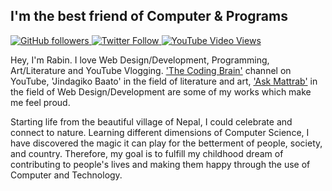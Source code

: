
<!--
**Rabin-Kalikote/Rabin-Kalikote** is a ✨ _special_ ✨ repository because its `README.md` (this file) appears on your GitHub profile.

Here are some ideas to get you started:

- 🔭 I’m currently working on ...
- 🌱 I’m currently learning ...
- 👯 I’m looking to collaborate on ...
- 🤔 I’m looking for help with ...
- 💬 Ask me about ...
- 📫 How to reach me: ...
- 😄 Pronouns: ...
- ⚡ Fun fact: ...
-->


## I'm the best friend of Computer & Programs

<p>
  <a href="https://github.com/Rabin-Kalikote?tab=followers">
    <img alt="GitHub followers" src="https://img.shields.io/github/followers/Rabin-Kalikote?style=social">
  </a>
  <a href="https://twitter.com/KalikoteRabin" target="_blank">
    <img alt="Twitter Follow" src="https://img.shields.io/twitter/follow/KalikoteRabin?style=social">
  </a>
  <a href="https://youtube.com/thecodingbrain" target="_blank">
    <img alt="YouTube Video Views" src="https://img.shields.io/youtube/views/mNGZ3YtL7Y8?style=social">
  </a>
</p>

Hey, I'm Rabin. I love Web Design/Development, Programming, Art/Literature and YouTube Vlogging. ['The Coding Brain'](https://www.youtube.com/thecodingbrain) channel on YouTube, 'Jindagiko Baato' in the field of literature and art, ['Ask Mattrab'](https://www.askmattrab.com) in the field of Web Design/Development are some of my works which make me feel proud.

Starting life from the beautiful village of Nepal, I could celebrate and connect to nature. Learning different dimensions of Computer Science, I have discovered the magic it can play for the betterment of people, society, and country. Therefore, my goal is to fulfill my childhood dream of contributing to people's lives and making them happy through the use of Computer and Technology.
